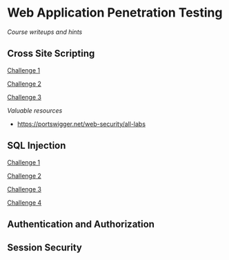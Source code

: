 # Web Application Penetration Testing

*Course writeups and hints*

## Cross Site Scripting

[Challenge 1](cross-site-scripting/challenge-1.md)

[Challenge 2](cross-site-scripting/challenge-2.md)

[Challenge 3](cross-site-scripting/challenge-3.md)

*Valuable resources*

- https://portswigger.net/web-security/all-labs


## SQL Injection

[Challenge 1](sql-injection/challenge-1.md)

[Challenge 2](sql-injection/challenge-2.md)

[Challenge 3](sql-injection/challenge-3.md)

[Challenge 4](sql-injection/challenge-4.md)

## Authentication and Authorization

## Session Security
